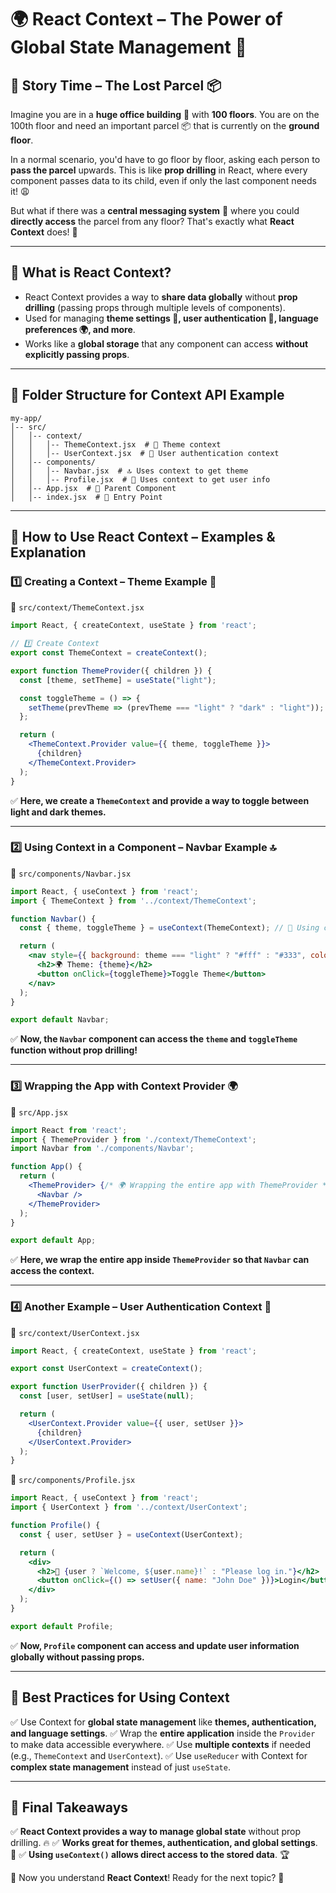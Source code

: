 # 🌍 React Context – The Power of Global State Management 🚀

## 📖 **Story Time – The Lost Parcel 📦**
Imagine you are in a **huge office building** 🏢 with **100 floors**. You are on the 100th floor and need an important parcel 📦 that is currently on the **ground floor**.

In a normal scenario, you'd have to go floor by floor, asking each person to **pass the parcel** upwards. This is like **prop drilling** in React, where every component passes data to its child, even if only the last component needs it! 😩

But what if there was a **central messaging system** 📢 where you could **directly access** the parcel from any floor? That's exactly what **React Context** does! 🎉

---

## 🧐 **What is React Context?**
- React Context provides a way to **share data globally** without **prop drilling** (passing props through multiple levels of components).
- Used for managing **theme settings 🎨, user authentication 👤, language preferences 🌍, and more**.
- Works like a **global storage** that any component can access **without explicitly passing props**.

---

## 📂 **Folder Structure for Context API Example**
```
my-app/
│-- src/
│   │-- context/
│   │   │-- ThemeContext.jsx  # 🎨 Theme context
│   │   │-- UserContext.jsx  # 👤 User authentication context
│   │-- components/
│   │   │-- Navbar.jsx  # 🔝 Uses context to get theme
│   │   │-- Profile.jsx  # 👤 Uses context to get user info
│   │-- App.jsx  # 🚀 Parent Component
│   │-- index.jsx  # 🏁 Entry Point
```

---

## 📝 **How to Use React Context – Examples & Explanation**

### 1️⃣ **Creating a Context – Theme Example 🎨**
📄 `src/context/ThemeContext.jsx`
```jsx
import React, { createContext, useState } from 'react';

// 1️⃣ Create Context
export const ThemeContext = createContext();

export function ThemeProvider({ children }) {
  const [theme, setTheme] = useState("light");

  const toggleTheme = () => {
    setTheme(prevTheme => (prevTheme === "light" ? "dark" : "light"));
  };

  return (
    <ThemeContext.Provider value={{ theme, toggleTheme }}>
      {children}
    </ThemeContext.Provider>
  );
}
```
✅ **Here, we create a `ThemeContext` and provide a way to toggle between light and dark themes.**

---

### 2️⃣ **Using Context in a Component – Navbar Example 🔝**
📄 `src/components/Navbar.jsx`
```jsx
import React, { useContext } from 'react';
import { ThemeContext } from '../context/ThemeContext';

function Navbar() {
  const { theme, toggleTheme } = useContext(ThemeContext); // 🎯 Using context

  return (
    <nav style={{ background: theme === "light" ? "#fff" : "#333", color: theme === "light" ? "#000" : "#fff" }}>
      <h2>🌍 Theme: {theme}</h2>
      <button onClick={toggleTheme}>Toggle Theme</button>
    </nav>
  );
}

export default Navbar;
```
✅ **Now, the `Navbar` component can access the `theme` and `toggleTheme` function without prop drilling!**

---

### 3️⃣ **Wrapping the App with Context Provider 🌍**
📄 `src/App.jsx`
```jsx
import React from 'react';
import { ThemeProvider } from './context/ThemeContext';
import Navbar from './components/Navbar';

function App() {
  return (
    <ThemeProvider> {/* 🌍 Wrapping the entire app with ThemeProvider */}
      <Navbar />
    </ThemeProvider>
  );
}

export default App;
```
✅ **Here, we wrap the entire app inside `ThemeProvider` so that `Navbar` can access the context.**

---

### 4️⃣ **Another Example – User Authentication Context 👤**
📄 `src/context/UserContext.jsx`
```jsx
import React, { createContext, useState } from 'react';

export const UserContext = createContext();

export function UserProvider({ children }) {
  const [user, setUser] = useState(null);

  return (
    <UserContext.Provider value={{ user, setUser }}>
      {children}
    </UserContext.Provider>
  );
}
```
📄 `src/components/Profile.jsx`
```jsx
import React, { useContext } from 'react';
import { UserContext } from '../context/UserContext';

function Profile() {
  const { user, setUser } = useContext(UserContext);

  return (
    <div>
      <h2>👤 {user ? `Welcome, ${user.name}!` : "Please log in."}</h2>
      <button onClick={() => setUser({ name: "John Doe" })}>Login</button>
    </div>
  );
}

export default Profile;
```
✅ **Now, `Profile` component can access and update user information globally without passing props.**

---

## 🎯 **Best Practices for Using Context**
✅ Use Context for **global state management** like **themes, authentication, and language settings**.
✅ Wrap the **entire application** inside the `Provider` to make data accessible everywhere.
✅ Use **multiple contexts** if needed (e.g., `ThemeContext` and `UserContext`).
✅ Use `useReducer` with Context for **complex state management** instead of just `useState`.

---

## 🚀 **Final Takeaways**
✅ **React Context provides a way to manage global state** without prop drilling. 🔥
✅ **Works great for themes, authentication, and global settings**. 🎨
✅ **Using `useContext()` allows direct access to the stored data**. 🏆

🎉 Now you understand **React Context**! Ready for the next topic? 🚀

